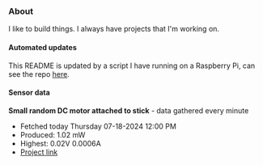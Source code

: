 ### About
I like to build things. I always have projects that I'm working on.

#### Automated updates
This README is updated by a script I have running on a Raspberry Pi, can see the repo [here](https://github.com/jdc-cunningham/raspi-git-repo-updater).

#### Sensor data


**Small random DC motor attached to stick** - data gathered every minute
- Fetched today Thursday 07-18-2024 12:00 PM
- Produced: 1.02 mW
- Highest: 0.02V 0.0006A
- [Project link](https://github.com/jdc-cunningham/turbine-raspi)